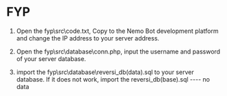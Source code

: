 # FYP
1. Open the fyp\src\code.txt, Copy to the Nemo Bot development platform and 
	change the IP address to your server address.
	
2. Open the fyp\src\database\conn.php, input the username and password of your server database.

3. import the fyp\src\database\reversi_db(data).sql to your server database. 
	If it does not work, import the reversi_db(base).sql ---- no data
